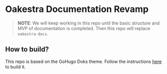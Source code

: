 # Oakestra Documentation Revamp

> **NOTE**: We will keep working in this repo until the basic structure and MVP of documentation is completed. Then this repo will replace `oakestra-docs`.

## How to build?

This repo is based on the GoHugo Doks theme. Follow the instructions [here](https://getdoks.org/docs/start-here/installation/#install-dependencies) to build it.
